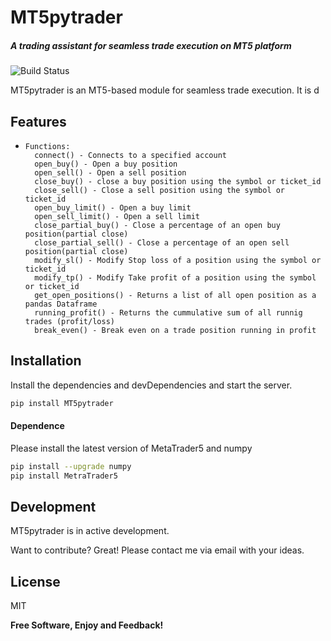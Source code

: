 # MT5pytrader
##### A trading assistant for seamless trade execution on MT5 platform

![Build Status](https://travis-ci.org/joemccann/dillinger.svg?branch=master)

MT5pytrader is an MT5-based module for seamless trade execution. It is d

## Features

-     Functions:
        connect() - Connects to a specified account 
        open_buy() - Open a buy position 
        open_sell() - Open a sell position 
        close_buy() - close a buy position using the symbol or ticket_id
        close_sell() - Close a sell position using the symbol or ticket_id
        open_buy_limit() - Open a buy limit
        open_sell_limit() - Open a sell limit
        close_partial_buy() - Close a percentage of an open buy position(partial close)
        close_partial_sell() - Close a percentage of an open sell position(partial close)
        modify_sl() - Modify Stop loss of a position using the symbol or ticket_id
        modify_tp() - Modify Take profit of a position using the symbol or ticket_id
        get_open_positions() - Returns a list of all open position as a pandas Dataframe
        running_profit() - Returns the cummulative sum of all runnig trades (profit/loss)
        break_even() - Break even on a trade position running in profit


## Installation

Install the dependencies and devDependencies and start the server.

```sh
pip install MT5pytrader
```

#### Dependence
Please install the latest version of MetaTrader5 and numpy
```sh
pip install --upgrade numpy
pip install MetraTrader5
```

## Development
MT5pytrader is in active development.

Want to contribute? Great! Please contact me via email with your ideas. 

## License

MIT

**Free Software, Enjoy and Feedback!**

